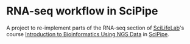 # RNA-seq workflow in SciPipe

A project to re-implement parts of the RNA-seq section of [SciLifeLab](http://scilifelab.se)'s course [Introduction to Bioinformatics Using NGS Data](https://scilifelab.github.io/courses/ngsintro/1805/)
in [SciPipe](http://scipipe.org/).
